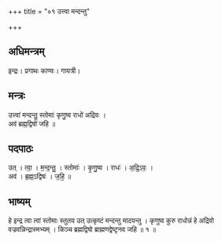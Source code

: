 +++
title = "०१ उत्त्वा मन्दन्तु"

+++
## अधिमन्त्रम्
इन्द्रः। प्रगाथः काण्वः। गायत्री।

## मन्त्रः
उत्त्वा॑ मन्दन्तु॒ स्तोमाः॑ कृणु॒ष्व राधो॑ अद्रिवः ।  
अव॑ ब्रह्म॒द्विषो॑ जहि ॥

## पदपाठः
उत् । त्वा॒ । म॒न्द॒न्तु॒ । स्तोमाः॑ । कृ॒णु॒ष्व । राधः॑ । अ॒द्रि॒ऽवः॒ ।  
अव॑ । ब्र॒ह्म॒ऽद्विषः॑ । ज॒हि॒ ॥

## भाष्यम्
हे इन्द्र त्वा त्वां स्तोमाः स्तुतय उत् उत्कृष्टं मन्दन्तु मादयन्तु । कृणुष्व कुरु राधोन्नं हे अद्रिवो वज्रवन्निन्द्रास्मभ्यम् । किञ्च ब्रह्मद्विषो ब्राह्मणद्वेष्टृनव जहि ॥ १ ॥